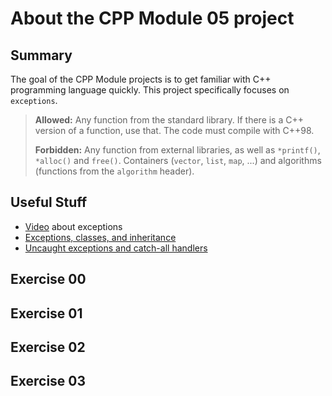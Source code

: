 # About the CPP Module 05 project

## Summary
The goal of the CPP Module projects is to get familiar with C++ programming language quickly. 
This project specifically focuses on `exceptions`.

>**Allowed:** Any function from the standard library. If there is a C++ version of a function, use that. The code must compile with C++98.
>
>**Forbidden:** Any function from external libraries, as well as `*printf()`, `*alloc()` and `free()`. Containers (`vector`, `list`, `map`, ...) and algorithms (functions from the `algorithm` header).

## Useful Stuff
- [Video](https://youtu.be/Oy-VTqz1_58?si=Qt9VwNG8TulM8RIv) about exceptions
- [Exceptions, classes, and inheritance](https://www.learncpp.com/cpp-tutorial/exceptions-classes-and-inheritance/)
- [Uncaught exceptions and catch-all handlers](https://www.learncpp.com/cpp-tutorial/uncaught-exceptions-catch-all-handlers/)

## Exercise 00

## Exercise 01

## Exercise 02

## Exercise 03

